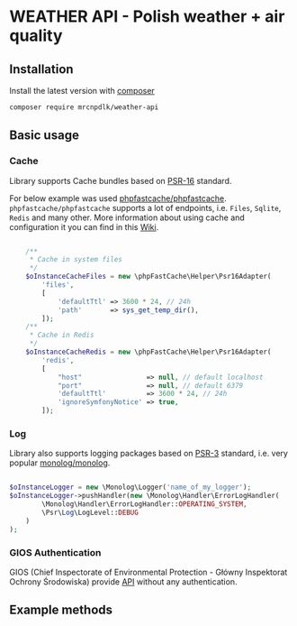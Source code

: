 # WEATHER API - Polish weather + air quality

## Installation

Install the latest version with [composer](https://packagist.org/packages/mrcnpdlk/weather-api)
```bash
composer require mrcnpdlk/weather-api
```

## Basic usage

### Cache
Library supports Cache bundles based on [PSR-16](http://www.php-fig.org/psr/psr-16/) standard.

For below example was used [phpfastcache/phpfastcache](https://github.com/PHPSocialNetwork/phpfastcache).
`phpfastcache/phpfastcache` supports a lot of endpoints, i.e. `Files`, `Sqlite`, `Redis` and many other. 
More information about using cache and configuration it you can find in this [Wiki](https://github.com/PHPSocialNetwork/phpfastcache/wiki). 

```php

    /**
     * Cache in system files
     */
    $oInstanceCacheFiles = new \phpFastCache\Helper\Psr16Adapter(
        'files',
        [
            'defaultTtl' => 3600 * 24, // 24h
            'path'       => sys_get_temp_dir(),
        ]);
    /**
     * Cache in Redis
     */
    $oInstanceCacheRedis = new \phpFastCache\Helper\Psr16Adapter(
        'redis',
        [
            "host"                => null, // default localhost
            "port"                => null, // default 6379
            'defaultTtl'          => 3600 * 24, // 24h
            'ignoreSymfonyNotice' => true,
        ]);

```

### Log

Library also supports logging packages based on [PSR-3](http://www.php-fig.org/psr/psr-3/) standard, i.e. very popular
[monolog/monolog](https://github.com/Seldaek/monolog).

```php

$oInstanceLogger = new \Monolog\Logger('name_of_my_logger');
$oInstanceLogger->pushHandler(new \Monolog\Handler\ErrorLogHandler(
        \Monolog\Handler\ErrorLogHandler::OPERATING_SYSTEM,
        \Psr\Log\LogLevel::DEBUG
    )
);

```

### GIOS Authentication
GIOS (Chief Inspectorate of Environmental Protection - Główny Inspektorat Ochrony Środowiska) provide [API](http://powietrze.gios.gov.pl/pjp/content/api) without any authentication.

## Example methods

